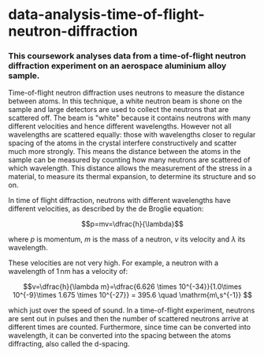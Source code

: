 # data-analysis-time-of-flight-neutron-diffraction

### This coursework analyses data from a time-of-flight neutron diffraction experiment on an aerospace aluminium alloy sample.

Time-of-flight neutron diffraction uses neutrons to measure the distance between atoms. In this technique, a white neutron beam is shone on the sample and large detectors are used to collect the neutrons that are scattered off. The beam is "white" because it contains neutrons with many different velocities and hence different wavelengths. However not all wavelengths are scattered equally: those with wavelengths closer to regular spacing of the atoms in the crystal interfere constructively and scatter much more strongly. This means the distance between the atoms in the sample can be measured by counting how many neutrons are scattered of which wavelength. This distance allows the measurement of the stress in a material, to measure its thermal expansion, to determine its structure and so on.

 In time of flight diffraction, neutrons with different wavelengths have different velocities, as described by the de Broglie equation:

$$p=mv=\dfrac{h}{\lambda}$$
  
where $p$ is momentum, $m$ is the mass of a neutron, $v$ its velocity and $\lambda$ its wavelength.

These velocities are not very high. For example, a neutron with a wavelength of $1 \, \mathrm{nm}$ has a velocity of:

$$v=\dfrac{h}{\lambda m}=\dfrac{6.626 \times 10^{-34}}{1.0\times 10^{-9}\times 1.675 \times 10^{-27}} = 395.6 \quad \mathrm{m\,s^{-1}} $$

which just over the speed of sound. In a time-of-flight experiment, neutrons are sent out in pulses and then the number of scattered neutrons arrive at different times are counted. Furthermore, since time can be converted into wavelength, it can be converted into the spacing between the atoms diffracting, also called the d-spacing.
